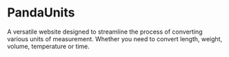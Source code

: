 # PandaUnits
A versatile website designed to streamline the process of converting various units of measurement. Whether you need to convert length, weight, volume, temperature or time.
